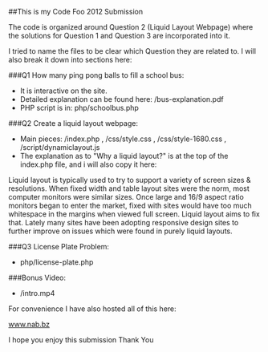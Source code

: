 ##This is my Code Foo 2012 Submission

The code is organized around Question 2 (Liquid Layout Webpage) where the solutions for Question 1 and Question 3 are incorporated into it. 

I tried to name the files to be clear which Question they are related to. I will also break it down into sections here:

###Q1 How many ping pong balls to fill a school bus:
- It is interactive on the site.
- Detailed explanation can be found here: /bus-explanation.pdf
- PHP script is in: php/schoolbus.php

###Q2 Create a liquid layout webpage:
- Main pieces: /index.php , /css/style.css , /css/style-1680.css , /script/dynamiclayout.js
- The explanation as to "Why a liquid layout?" is at the top of the index.php file, and i will also copy it here:

Liquid layout is typically used to try to support a variety of screen sizes & resolutions. When fixed width and table layout sites were the norm, most computer monitors were similar sizes. Once large and 16/9 aspect ratio monitors began to enter the market, fixed with sites would have too much whitespace in the margins when viewed full screen. Liquid layout aims to fix that. Lately many sites have been adopting responsive design sites to further improve on issues which were found in purely liquid layouts.

###Q3 License Plate Problem:
- php/license-plate.php

###Bonus Video:
- /intro.mp4


For convenience I have also hosted all of this here:

www.nab.bz


I hope you enjoy this submission
Thank You